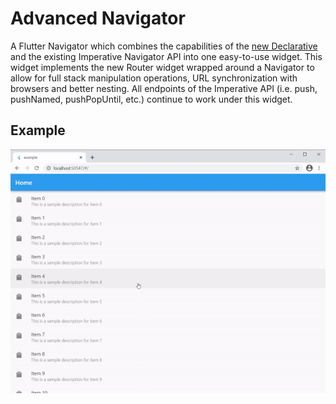 # Advanced Navigator

A Flutter Navigator which combines the capabilities of the [new Declarative](https://docs.google.com/document/d/1Q0jx0l4-xymph9O6zLaOY4d_f7YFpNWX_eGbzYxr9wY/edit#) and the existing Imperative Navigator API into one easy-to-use widget. This widget implements the new Router widget wrapped around a Navigator to allow for full stack manipulation operations, URL synchronization with browsers and better nesting. All endpoints of the Imperative API (i.e. push, pushNamed, pushPopUntil, etc.) continue to work under this widget.

## Example

<img src="https://raw.githubusercontent.com/LucasAschenbach/advanced_navigator/main/assets/example_preview.gif" heigh="500em">
